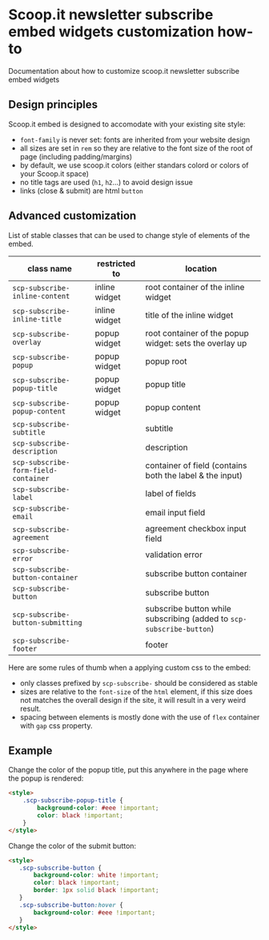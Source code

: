 # Scoop.it newsletter subscribe embed widgets customization how-to

Documentation about how to customize scoop.it newsletter subscribe embed widgets

## Design principles

Scoop.it embed is designed to accomodate with your existing site style:
- `font-family` is never set: fonts are inherited from your website design
- all sizes are set in `rem` so they are relative to the font size of the root of page (including padding/margins)
- by default, we use scoop.it colors (either standars colord or colors of your Scoop.it space)
- no title tags are used (`h1`, `h2`...) to avoid design issue
- links (close & submit) are html `button`

## Advanced customization

List of stable classes that can be used to change style of elements of the embed.

| class name                     | restricted to  | location                    |
| ------------------------------ | -------------- | --------------------------- |
| `scp-subscribe-inline-content`   | inline widget  | root container of the inline widget 
| `scp-subscribe-inline-title`     | inline widget  | title of the inline widget 
| `scp-subscribe-overlay`          | popup widget   | root container of the popup widget: sets the overlay up
| `scp-subscribe-popup`            | popup widget   | popup root
| `scp-subscribe-popup-title`      | popup widget   | popup title
| `scp-subscribe-popup-content`    | popup widget   | popup content
| `scp-subscribe-subtitle`         |                | subtitle
| `scp-subscribe-description`      |                | description
| `scp-subscribe-form-field-container` |            | container of field (contains both the label & the input)
| `scp-subscribe-label`            |                | label of fields
| `scp-subscribe-email`            |                | email input field
| `scp-subscribe-agreement`        |                | agreement checkbox input field
| `scp-subscribe-error`            |                | validation error
| `scp-subscribe-button-container` |                | subscribe button container
| `scp-subscribe-button`           |                | subscribe button
| `scp-subscribe-button-submitting` |               | subscribe button while subscribing (added to `scp-subscribe-button`)
| `scp-subscribe-footer`           |                | footer

Here are some rules of thumb when a applying custom css to the embed:
- only classes prefixed by `scp-subscribe-` should be considered as stable
- sizes are relative to the `font-size` of the `html` element, if this size does not matches the overall design if the site, it will result in a very weird result. 
- spacing between elements is mostly done with the use of `flex` container with `gap` css property.

## Example

Change the color of the popup title, put this anywhere in the page where the popup is rendered:

```html
<style>
    .scp-subscribe-popup-title {
        background-color: #eee !important;
        color: black !important;
    }
</style>
```

Change the color of the submit button:
```html
<style>
   .scp-subscribe-button {
       background-color: white !important;
       color: black !important;
       border: 1px solid black !important;
   }
   .scp-subscribe-button:hover {
       background-color: #eee !important;
   }
</style>
```
